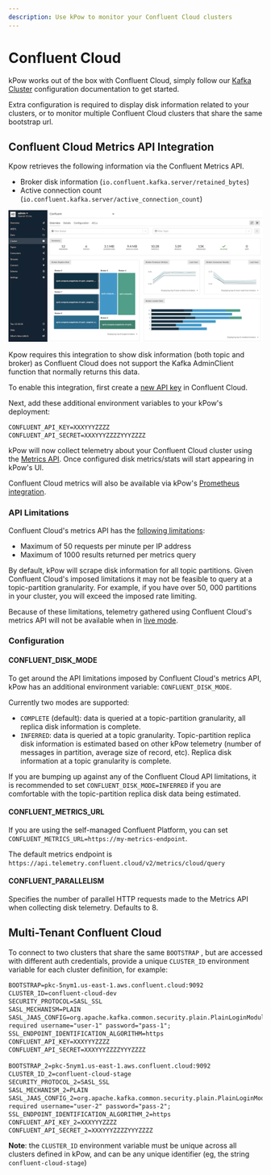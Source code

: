 ```yaml
---
description: Use kPow to monitor your Confluent Cloud clusters
---
```


# Confluent Cloud

kPow  works out of the box with Confluent Cloud, simply follow our [Kafka Cluster](kafka-cluster.md) configuration documentation to get started.

Extra configuration is required to display disk information related to your clusters, or to monitor multiple Confluent Cloud clusters that share the same bootstrap url.

## Confluent Cloud Metrics API Integration

Kpow retrieves the following information via the Confluent Metrics API.

* Broker disk information (`io.confluent.kafka.server/retained_bytes`)
* Active connection count (`io.confluent.kafka.server/active_connection_count`)

![](../.gitbook/assets/kpow-v88-5-ui-full.png)

Kpow requires this integration to show disk information (both topic and broker) as Confluent Cloud does not support the Kafka AdminClient function that normally returns this data.

To enable this integration, first create a [new API key](https://confluent.cloud/settings/api-keys) in Confluent Cloud.

Next, add these additional environment variables to your kPow's deployment:

```
CONFLUENT_API_KEY=XXXYYYZZZZ
CONFLUENT_API_SECRET=XXXYYYZZZZYYYZZZZ
```

kPow will now collect telemetry about your Confluent Cloud cluster using the [Metrics API](https://api.telemetry.confluent.cloud/docs). Once configured disk metrics/stats will start appearing in kPow's UI.

Confluent Cloud metrics will also be available via kPow's [Prometheus integration](../features/prometheus/).

### API Limitations

Confluent Cloud's metrics API has the [following limitations](https://api.telemetry.confluent.cloud/docs#section/Client-Considerations-and-Best-Practices):

* Maximum of 50 requests per minute per IP address
* Maximum of 1000 results returned per metrics query

By default, kPow will scrape disk information for all topic partitions. Given Confluent Cloud's imposed limitations it may not be feasible to query at a topic-partition granularity. For example, if you have over 50, 000 partitions in your cluster, you will exceed the imposed rate limiting.

Because of these limitations, telemetry gathered using Confluent Cloud's metrics API will not be available when in [live mode](../features/live-mode.md).

### Configuration

#### CONFLUENT\_DISK\_MODE

To get around the API limitations imposed by Confluent Cloud's metrics API, kPow has an additional environment variable: `CONFLUENT_DISK_MODE`.

Currently two modes are supported:

* `COMPLETE` (default): data is queried at a topic-partition granularity, all replica disk information is complete.
* `INFERRED`: data is queried at a topic granularity. Topic-partition replica disk information is estimated based on other kPow telemetry (number of messages in partition, average size of record, etc). Replica disk information at a topic granularity is complete.

If you are bumping up against any of the Confluent Cloud API limitations, it is recommended to set `CONFLUENT_DISK_MODE=INFERRED` if you are comfortable with the topic-partition replica disk data being estimated.

#### CONFLUENT\_METRICS\_URL

If you are using the self-managed Confluent Platform, you can set `CONFLUENT_METRICS_URL=https://my-metrics-endpoint`.&#x20;

The default metrics endpoint is `https://api.telemetry.confluent.cloud/v2/metrics/cloud/query`

#### CONFLUENT\_PARALLELISM

Specifies the number of parallel HTTP requests made to the Metrics API when collecting disk telemetry. Defaults to 8.

## Multi-Tenant Confluent Cloud

To connect to two clusters that share the same `BOOTSTRAP` , but are accessed with different auth credentials, provide a unique `CLUSTER_ID` environment variable for each cluster definition, for example:

```
BOOTSTRAP=pkc-5nym1.us-east-1.aws.confluent.cloud:9092
CLUSTER_ID=confluent-cloud-dev
SECURITY_PROTOCOL=SASL_SSL
SASL_MECHANISM=PLAIN
SASL_JAAS_CONFIG=org.apache.kafka.common.security.plain.PlainLoginModule required username="user-1" password="pass-1";
SSL_ENDPOINT_IDENTIFICATION_ALGORITHM=https
CONFLUENT_API_KEY=XXXYYYZZZZ
CONFLUENT_API_SECRET=XXXYYYZZZZYYYZZZZ

BOOTSTRAP_2=pkc-5nym1.us-east-1.aws.confluent.cloud:9092
CLUSTER_ID_2=confluent-cloud-stage
SECURITY_PROTOCOL_2=SASL_SSL
SASL_MECHANISM_2=PLAIN
SASL_JAAS_CONFIG_2=org.apache.kafka.common.security.plain.PlainLoginModule required username="user-2" password="pass-2";
SSL_ENDPOINT_IDENTIFICATION_ALGORITHM_2=https
CONFLUENT_API_KEY_2=XXXYYYZZZZ
CONFLUENT_API_SECRET_2=XXXYYYZZZZYYYZZZZ
```

**Note**: the `CLUSTER_ID` environment variable must be unique across all clusters defined in kPow, and can be any unique identifier (eg, the string `confluent-cloud-stage`)&#x20;

